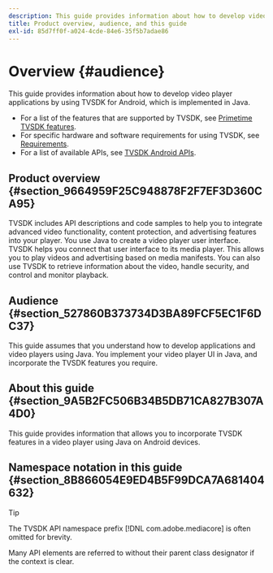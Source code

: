 ```yaml
---
description: This guide provides information about how to develop video player applications by using TVSDK for Android, which is implemented in Java.
title: Product overview, audience, and this guide
exl-id: 85d7ff0f-a024-4cde-84e6-35f5b7adae86
---
```

# Overview {#audience}

This guide provides information about how to develop video player applications by using TVSDK for Android, which is implemented in Java.

<!--<a id="section_FC24E86A2E6442B8A3769160769BBDFA"></a>-->

* For a list of the features that are supported by TVSDK, see [Primetime TVSDK features](../../../tvsdk-3x-android-prog/android-3x-introduction/overview-prod-audience-guide/android-3x-overview-of-the-player.md). 
* For specific hardware and software requirements for using TVSDK, see [Requirements](../../../tvsdk-3x-android-prog/android-3x-introduction/android-3x-requirements.md). 
* For a list of available APIs, see [TVSDK Android APIs](https://help.adobe.com/en_US/primetime/api/psdk/javadoc3.5/index.html).

## Product overview {#section_9664959F25C948878F2F7EF3D360CA95}

TVSDK includes API descriptions and code samples to help you to integrate advanced video functionality, content protection, and advertising features into your player. You use Java to create a video player user interface. TVSDK helps you connect that user interface to its media player. This allows you to play videos and advertising based on media manifests. You can also use TVSDK to retrieve information about the video, handle security, and control and monitor playback.

## Audience {#section_527860B373734D3BA89FCF5EC1F6DC37}

This guide assumes that you understand how to develop applications and video players using Java. You implement your video player UI in Java, and incorporate the TVSDK features you require.

## About this guide {#section_9A5B2FC506B34B5DB71CA827B307A4D0}

This guide provides information that allows you to incorporate TVSDK features in a video player using Java on Android devices.

## Namespace notation in this guide {#section_8B866054E9ED4B5F99DCA7A681404632}

>[!TIP]
>
>The TVSDK API namespace prefix [!DNL com.adobe.mediacore] is often omitted for brevity. 
>
>Many API elements are referred to without their parent class designator if the context is clear.
